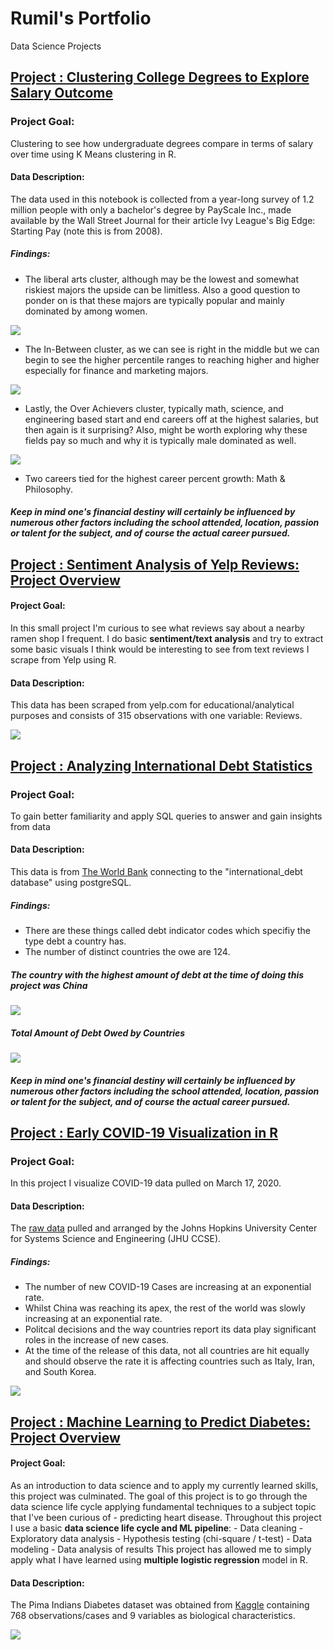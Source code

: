 # Rumil's Portfolio
Data Science Projects



## [Project : Clustering College Degrees to Explore Salary Outcome](https://github.com/Rlegaspi562/Clustering-College-Degrees-to-Explore-Salary-Outcomes/blob/master/FINAL%20Exploring%20Salary%20Outcomes%20of%20College%20Degrees%20using%20K-Means%20Clustering.ipynb)
### Project Goal: 
Clustering to see how undergraduate degrees compare in terms of salary over time using K Means clustering in R. 
#### Data Description:
The data used in this notebook is collected from a year-long survey of 1.2 million people with only a bachelor's degree by PayScale Inc., made available by the Wall Street Journal for their article Ivy League's Big Edge: Starting Pay (note this is from 2008).
##### Findings:
* The liberal arts cluster, although may be the lowest and somewhat riskiest majors the upside can be limitless. Also a good question to ponder on is that these majors are typically popular and mainly dominated by among women.

![](/images/college%20degree%20cluster%203.PNG)

* The In-Between cluster, as we can see is right in the middle but we can begin to see the higher percentile ranges to reaching higher and higher especially for finance and marketing majors.

![](/images/college%20degree%20cluster%201.PNG)

* Lastly, the Over Achievers cluster, typically math, science, and engineering based start and end careers off at the highest salaries, but then again is it surprising? Also, might be worth exploring why these fields pay so much and why it is typically male dominated as well.

![](/images/college%20degree%20cluster%202.PNG)

* Two careers tied for the highest career percent growth: Math & Philosophy.

##### Keep in mind one's financial destiny will certainly be influenced by numerous other factors including the school attended, location, passion or talent for the subject, and of course the actual career pursued.



## [Project : Sentiment Analysis of Yelp Reviews: Project Overview](https://github.com/Rlegaspi562/Visualization-of-Sentiment-Analysis-of-Yelp-reviews)
#### Project Goal:
In this small project I'm curious to see what reviews say about a nearby ramen shop I frequent. I do basic **sentiment/text analysis** and try to extract some basic visuals I think would be interesting to see from text reviews I scrape from Yelp using R.
#### Data Description:
This data has been scraped from yelp.com for educational/analytical purposes and consists of 315 observations with one variable: Reviews.

![](/images/YelpCloud.png)



## [Project : Analyzing International Debt Statistics](https://github.com/Rlegaspi562/Analyzing-International-Debt-Statistics/blob/master/notebook.ipynb)
### Project Goal: 
To gain better familiarity and apply SQL queries to answer and gain insights from data 
#### Data Description:
This data is from [The World Bank](https://www.worldbank.org/) connecting to the "international_debt database" using postgreSQL.  
##### Findings:
* There are these things called debt indicator codes which specifiy the type debt a country has.
* The number of distinct countries the owe are 124.

##### The country with the highest amount of debt at the time of doing this project was China

![](/images/highest%20amount%20of%20debt.PNG)

##### Total Amount of Debt Owed by Countries

![](/images/total%20amount%20of%20debt%20countries.PNG)


##### Keep in mind one's financial destiny will certainly be influenced by numerous other factors including the school attended, location, passion or talent for the subject, and of course the actual career pursued.














## [Project : Early COVID-19 Visualization in R](https://github.com/Rlegaspi562/COVID-19-Visualization-in-R/blob/master/notebook.ipynb)
### Project Goal: 
In this project I visualize COVID-19 data pulled on March 17, 2020.
#### Data Description:
The [raw data](https://github.com/Rlegaspi562/COVID-19-Visualization-in-R/tree/master/datasets) pulled and arranged by the Johns Hopkins University Center for Systems Science and Engineering (JHU CCSE).
##### Findings:
* The number of new COVID-19 Cases are increasing at an exponential rate.
* Whilst China was reaching its apex, the rest of the world was slowly increasing at an exponential rate.
* Politcal decisions and the way countries report its data play significant roles in the increase of new cases.
* At the time of the release of this data, not all countries are hit equally and should observe the rate it is affecting countries such as Italy, Iran, and South Korea.

![](/images/COVID.png)


## [Project : Machine Learning to Predict Diabetes: Project Overview](https://github.com/Rlegaspi562/multiple-logistic-regression-to-predict-diabetes/blob/master/_Pt%204%20logistic%20regression%20to%20predict%20diabetes.ipynb)
#### Project Goal:
As an introduction to data science and to apply my currently learned skills, this project was culminated. The goal of this project is to go through the data science life cycle applying fundamental techniques to a subject topic that I've been curious of - predicting heart disease. Throughout this project I use a basic **data science life cycle and ML pipeline**: - Data cleaning - Exploratory data analysis - Hypothesis testing (chi-square / t-test) - Data modeling - Data analysis of results  This project has allowed me to simply apply what I have learned using **multiple logistic regression** model in R. 
#### Data Description:
The Pima Indians Diabetes dataset was obtained from [Kaggle](https://www.kaggle.com/kumargh/pimaindiansdiabetescsv) containing 768 observations/cases and 9 variables as biological characteristics.  

![](/images/DiabetesCorrelogram.png)

